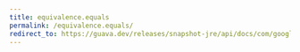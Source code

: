 ```yaml
---
title: equivalence.equals
permalink: /equivalence.equals/
redirect_to: https://guava.dev/releases/snapshot-jre/api/docs/com/google/common/base/Equivalence.html#equals--
---
```

